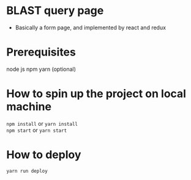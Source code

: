 # BLAST query page
- Basically a form page, and implemented by react and redux

# Prerequisites
node js
npm
yarn (optional)

# How to spin up the project on local machine
```npm install``` or ```yarn install```  
```npm start``` or ```yarn start```

# How to deploy
```yarn run deploy```
